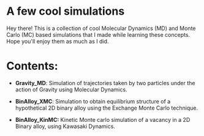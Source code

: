 # A few cool simulations
Hey there! This is a collection of cool Molecular Dynamics (MD) and Monte Carlo (MC) based simulations that I made while learning these concepts. Hope you'll enjoy them as much as I did.

# Contents:

* **Gravity_MD**: Simulation of trajectories taken by two particles under the action of Gravity using Molecular Dynamics.

* **BinAlloy_XMC**: Simulation to obtain equilibrium structure of a hypothetical 2D binary alloy using the Exchange Monte Carlo technique.

* **BinAlloy_KinMC:** Kinetic Monte carlo simulation of a vacancy in a 2D Binary alloy, using Kawasaki Dynamics.
